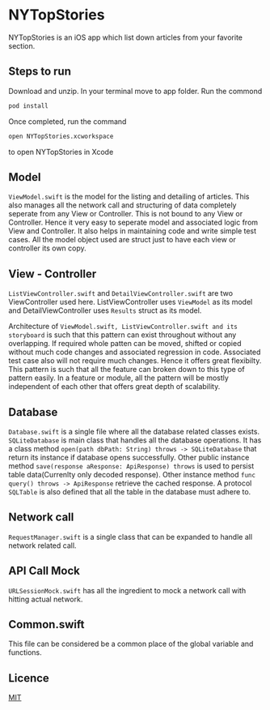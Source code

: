 

#  NYTopStories

NYTopStories is an iOS app which list down articles from your favorite section.

## Steps to run

Download and unzip. In your terminal move to app folder.
Run the commond

```bash
pod install
```

Once completed, run the command 

```bash
open NYTopStories.xcworkspace
```

to open NYTopStories in Xcode

## Model
`ViewModel.swift` is the model for the listing and detailing of articles. This also manages all the network call and structuring of data completely seperate from any View or Controller.  This is not bound to any View or Controller. Hence it very easy to seperate model and associated logic from View and Controller. It also helps  in maintaining code and write simple test cases. All the model object used are struct just to have each view or controller its own copy.


##  View - Controller
`ListViewController.swift` and `DetailViewController.swift` are two ViewController used here. ListViewController uses `ViewModel` as its model and DetailViewController uses `Results` struct as its model. 

Architecture of `ViewModel.swift, ListViewController.swift and its storyboard` is such that this pattern can exist throughout without any overlapping. If required whole patten can be moved, shifted or copied without much code changes and associated regression in code. Associated test case also will not require much changes. Hence it offers great flexibilty. This pattern is such that all the feature can broken down to this type of pattern easily. In a feature or module, all the pattern will be mostly independent of each other that offers great depth of scalability.

## Database
`Database.swift` is a single file where all the database related classes exists. `SQLiteDatabase` is main class that handles all the database operations.
It has a class method `open(path dbPath: String) throws -> SQLiteDatabase` that return its instance if database opens successfully. Other public instance method `save(response aResponse: ApiResponse) throws`  is used to persist table data(Currenlty only decoded response). Other instance method `func query() throws -> ApiResponse` retrieve the cached response. A protocol `SQLTable` is also defined that all the table in the database must adhere to. 

## Network call
`RequestManager.swift` is a single class that can be expanded to handle all network related call.

## API Call Mock
`URLSessionMock.swift` has all the ingredient to mock a network call with hitting actual network.

## Common.swift
This file can be considered be a common place of the global variable and functions.

## Licence
[MIT](https://choosealicense.com/licenses/mit/)
